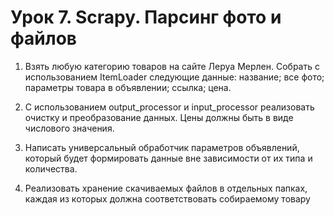 # Урок 7. Scrapy. Парсинг фото и файлов
1) Взять любую категорию товаров на сайте Леруа Мерлен. 
Собрать с использованием ItemLoader следующие данные: название; все фото; параметры товара в объявлении; ссылка; цена.

2) С использованием output_processor и input_processor реализовать очистку и преобразование данных. Цены должны быть в виде числового значения.

3) Написать универсальный обработчик параметров объявлений, который будет формировать данные вне зависимости от их типа и количества.

4) Реализовать хранение скачиваемых файлов в отдельных папках, каждая из которых должна соответствовать собираемому товару